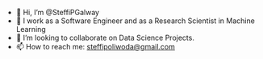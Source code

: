 - 👋 Hi, I’m @SteffiPGalway
- 👀 I work as a Software Engineer and as a Research Scientist in Machine Learning
- 💞️ I’m looking to collaborate on Data Science Projects.
- 📫 How to reach me: steffipoliwoda@gmail.com

<!---
SteffiPGalway/SteffiPGalway is a ✨ special ✨ repository because its `README.md` (this file) appears on your GitHub profile.
You can click the Preview link to take a look at your changes.
--->
